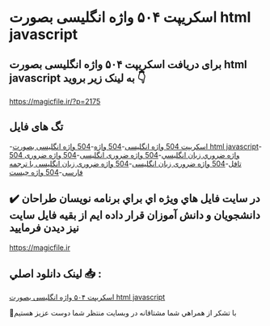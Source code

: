 # اسکریپت ۵۰۴ واژه انگلیسی بصورت html javascript

## برای دریافت اسکریپت ۵۰۴ واژه انگلیسی بصورت html javascript به لینک زیر بروید 👇

https://magicfile.ir/?p=2175

## تگ های فایل

-[اسکریپت 504 واژه انگلیسی](https://magicfile.ir/product/%d8%a7%d8%b3%da%a9%d8%b1%db%8c%d9%be%d8%aa-504-%d9%88%d8%a7%da%98%d9%87-%d8%a7%d9%86%da%af%d9%84%db%8c%d8%b3%db%8c-%d8%a8%d8%b5%d9%88%d8%b1%d8%aa-html-javascript/)-[504 واژه](https://magicfile.ir/product/%d8%a7%d8%b3%da%a9%d8%b1%db%8c%d9%be%d8%aa-504-%d9%88%d8%a7%da%98%d9%87-%d8%a7%d9%86%da%af%d9%84%db%8c%d8%b3%db%8c-%d8%a8%d8%b5%d9%88%d8%b1%d8%aa-html-javascript/)-[504 واژه انگلیسی بصورت html javascript](https://magicfile.ir/product/%d8%a7%d8%b3%da%a9%d8%b1%db%8c%d9%be%d8%aa-504-%d9%88%d8%a7%da%98%d9%87-%d8%a7%d9%86%da%af%d9%84%db%8c%d8%b3%db%8c-%d8%a8%d8%b5%d9%88%d8%b1%d8%aa-html-javascript/)-[504 واژه ضروري زبان انگليسي](https://magicfile.ir/product/%d8%a7%d8%b3%da%a9%d8%b1%db%8c%d9%be%d8%aa-504-%d9%88%d8%a7%da%98%d9%87-%d8%a7%d9%86%da%af%d9%84%db%8c%d8%b3%db%8c-%d8%a8%d8%b5%d9%88%d8%b1%d8%aa-html-javascript/)-[504 واژه ضروری انگلیسی](https://magicfile.ir/product/%d8%a7%d8%b3%da%a9%d8%b1%db%8c%d9%be%d8%aa-504-%d9%88%d8%a7%da%98%d9%87-%d8%a7%d9%86%da%af%d9%84%db%8c%d8%b3%db%8c-%d8%a8%d8%b5%d9%88%d8%b1%d8%aa-html-javascript/)-[504 واژه ضروری تافل](https://magicfile.ir/product/%d8%a7%d8%b3%da%a9%d8%b1%db%8c%d9%be%d8%aa-504-%d9%88%d8%a7%da%98%d9%87-%d8%a7%d9%86%da%af%d9%84%db%8c%d8%b3%db%8c-%d8%a8%d8%b5%d9%88%d8%b1%d8%aa-html-javascript/)-[504 واژه ضروری زبان انگلیسی](https://magicfile.ir/product/%d8%a7%d8%b3%da%a9%d8%b1%db%8c%d9%be%d8%aa-504-%d9%88%d8%a7%da%98%d9%87-%d8%a7%d9%86%da%af%d9%84%db%8c%d8%b3%db%8c-%d8%a8%d8%b5%d9%88%d8%b1%d8%aa-html-javascript/)-[504 واژه ضروری زبان انگلیسی با ترجمه فارسی](https://magicfile.ir/product/%d8%a7%d8%b3%da%a9%d8%b1%db%8c%d9%be%d8%aa-504-%d9%88%d8%a7%da%98%d9%87-%d8%a7%d9%86%da%af%d9%84%db%8c%d8%b3%db%8c-%d8%a8%d8%b5%d9%88%d8%b1%d8%aa-html-javascript/)-[504 واژه چیست](https://magicfile.ir/product/%d8%a7%d8%b3%da%a9%d8%b1%db%8c%d9%be%d8%aa-504-%d9%88%d8%a7%da%98%d9%87-%d8%a7%d9%86%da%af%d9%84%db%8c%d8%b3%db%8c-%d8%a8%d8%b5%d9%88%d8%b1%d8%aa-html-javascript/)

## ✔️ در سايت فايل هاي ويژه اي براي برنامه نويسان طراحان دانشجويان و دانش آموزان قرار داده ايم از بقيه فايل سايت نيز ديدن فرماييد

https://magicfile.ir


## لينک دانلود اصلي 📥 :

[اسکریپت ۵۰۴ واژه انگلیسی بصورت html javascript](https://magicfile.ir/product/%d8%a7%d8%b3%da%a9%d8%b1%db%8c%d9%be%d8%aa-504-%d9%88%d8%a7%da%98%d9%87-%d8%a7%d9%86%da%af%d9%84%db%8c%d8%b3%db%8c-%d8%a8%d8%b5%d9%88%d8%b1%d8%aa-html-javascript/) 


🙏با تشکر از همراهي شما مشتاقانه در وبسایت منتظر شما دوست عزیز هستیم

